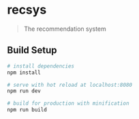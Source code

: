# recsys

> The recommendation system

## Build Setup

``` bash
# install dependencies
npm install

# serve with hot reload at localhost:8080
npm run dev

# build for production with minification
npm run build

```